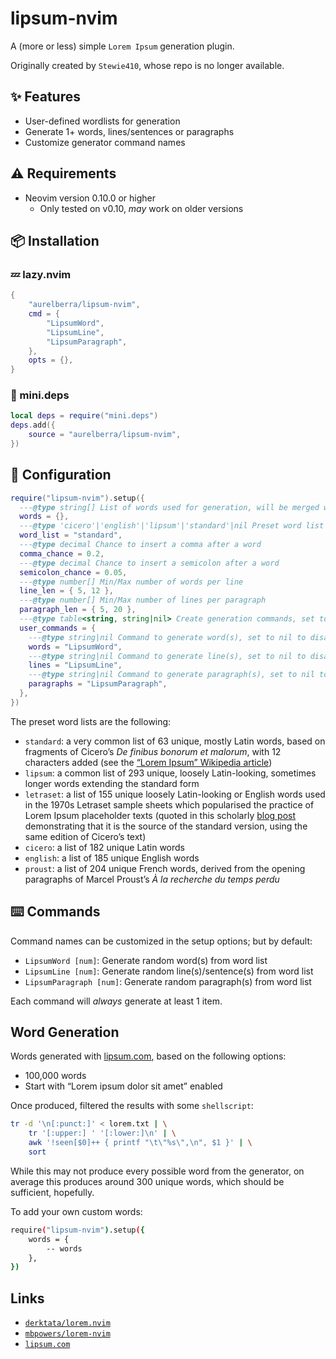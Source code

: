 # lipsum-nvim

A (more or less) simple `Lorem Ipsum` generation plugin.

Originally created by `Stewie410`, whose repo is no longer available.

## ✨ Features

- User-defined wordlists for generation
- Generate 1+ words, lines/sentences or paragraphs
- Customize generator command names

## ⚠️ Requirements

- Neovim version 0.10.0 or higher
  - Only tested on v0.10, _may_ work on older versions

## 📦 Installation

### 💤 lazy.nvim

```lua
{
    "aurelberra/lipsum-nvim",
    cmd = {
        "LipsumWord",
        "LipsumLine",
        "LipsumParagraph",
    },
    opts = {},
}
```

### 🚐 mini.deps

```lua
local deps = require("mini.deps")
deps.add({
    source = "aurelberra/lipsum-nvim",
})
```

## 📝 Configuration

```lua
require("lipsum-nvim").setup({
  ---@type string[] List of words used for generation, will be merged with lipsum.Options.word_list
  words = {},
  ---@type 'cicero'|'english'|'lipsum'|'standard'|nil Preset word list
  word_list = "standard",
  ---@type decimal Chance to insert a comma after a word
  comma_chance = 0.2,
  ---@type decimal Chance to insert a semicolon after a word
  semicolon_chance = 0.05,
  ---@type number[] Min/Max number of words per line
  line_len = { 5, 12 },
  ---@type number[] Min/Max number of lines per paragraph
  paragraph_len = { 5, 20 },
  ---@type table<string, string|nil> Create generation commands, set to nil to disable the command
  user_commands = {
    ---@type string|nil Command to generate word(s), set to nil to disable
    words = "LipsumWord",
    ---@type string|nil Command to generate line(s), set to nil to disable
    lines = "LipsumLine",
    ---@type string|nil Command to generate paragraph(s), set to nil to disable
    paragraphs = "LipsumParagraph",
  },
})
```

The preset word lists are the following:

* `standard`: a very common list of 63 unique, mostly Latin words, based on 
fragments of Cicero’s *De finibus bonorum et malorum*, with 12 characters added 
(see the [“Lorem Ipsum” Wikipedia article](https://en.wikipedia.org/wiki/Lorem_ipsum))
* `lipsum`: a common list of 293 unique, loosely Latin-looking, sometimes longer 
words extending the standard form
* `letraset`: a list of 155 unique loosely Latin-looking or English words used 
in the 1970s Letraset sample sheets which popularised the practice of Lorem 
Ipsum placeholder texts (quoted in this scholarly [blog 
post](https://enseignement-latin.hypotheses.org/5449) demonstrating that it is 
the source of the standard version, using the same edition of Cicero’s text)
* `cicero`: a list of 182 unique Latin words
* `english`: a list of 185 unique English words
* `proust`: a list of 204 unique French words, derived from the opening 
paragraphs of Marcel Proust’s *À la recherche du temps perdu*

## ⌨️ Commands

Command names can be customized in the setup options; but by default:

- `LipsumWord [num]`: Generate random word(s) from word list
- `LipsumLine [num]`: Generate random line(s)/sentence(s) from word list
- `LipsumParagraph [num]`: Generate random paragraph(s) from word list

Each command will _always_ generate at least 1 item.

## Word Generation

Words generated with [lipsum.com](https://www.lipsum.com), based on the
following options:

- 100,000 words
- Start with “Lorem ipsum dolor sit amet” enabled

Once produced, filtered the results with some `shellscript`:

```bash
tr -d '\n[:punct:]' < lorem.txt | \
    tr '[:upper:] ' '[:lower:]\n' | \
    awk '!seen[$0]++ { printf "\t\"%s\",\n", $1 }' | \
    sort
```

While this may not produce every possible word from the generator, on average
this produces around 300 unique words, which should be sufficient, hopefully.

To add your own custom words:

```bash
require("lipsum-nvim").setup({
    words = {
        -- words
    },
})
```

## Links

- [`derktata/lorem.nvim`](https://github.com/derektata/lorem.nvim)
- [`mbpowers/lorem-nvim`](https://github.com/mbpowers/lorem-nvim)
- [`lipsum.com`](https://www.lipsum.com/)
